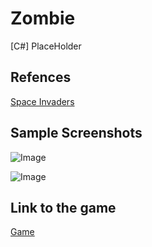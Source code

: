 # Zombie
[C#] PlaceHolder



## Refences

[Space Invaders](https://en.wikipedia.org/wiki/Bowling)


## Sample Screenshots

![Image](https://jacobsalzberg.github.io/db/static/spaceships_01.png)

![Image](https://jacobsalzberg.github.io/db/static/spaceships_02.png)

## Link to the game

[Game](http://jacobsalzberg.github.io/SpaceShips)
